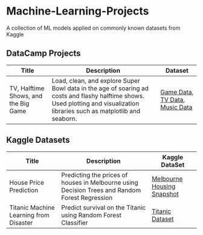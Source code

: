 # Machine-Learning-Projects
A collection of ML models applied on commonly known datasets from Kaggle

## DataCamp Projects
| Title                                | Description                                                                                                                                                                  | Dataset                      |
|--------------------------------------|------------------------------------------------------------------------------------------------------------------------------------------------------------------------------|------------------------------|
| TV, Halftime Shows, and the Big Game | Load, clean, and explore Super Bowl data in the age of soaring ad costs and flashy halftime shows. Used plotting and visualization libraries such as matplotlib and seaborn. | [Game Data](https://en.wikipedia.org/wiki/List_of_Super_Bowl_champions), [TV Data](https://en.wikipedia.org/wiki/Super_Bowl_television_ratings), [Music Data](https://en.wikipedia.org/wiki/List_of_Super_Bowl_halftime_shows) |

## Kaggle Datasets

| Title                  | Description                                                                                      | Kaggle DataSet             |
|------------------------|--------------------------------------------------------------------------------------------------|----------------------------|
| House Price Prediction | Predicting the prices of houses in Melbourne  using Decision Trees and Random Forest Regression  | [Melbourne Housing Snapshot](https://www.kaggle.com/dansbecker/melbourne-housing-snapshot) |
| Titanic Machine Learning from Disaster |  Predict survival on the Titanic using Random Forest Classifier| [Titanic Dataset](https://www.kaggle.com/c/titanic/overview) |
